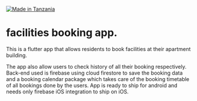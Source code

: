 [![Made in Tanzania](https://img.shields.io/badge/made%20in-tanzania-008751.svg?style=flat-square)](https://github.com/Tanzania-Developers-Community/made-in-tanzania)

# facilities booking app.

This is a flutter app that allows residents to book facilities at their apartment building.

The app also allow users to check history of all their booking respectively. Back-end used is firebase using cloud firestore to save the booking data and a booking calendar package which takes care of the booking timetable of all bookings done by the users. App is ready to ship for android and needs only firebase iOS integration to ship on iOS.
